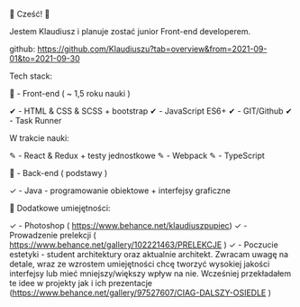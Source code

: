 👋 Cześć! 👋

Jestem Klaudiusz i planuje zostać junior Front-end developerem.

github: https://github.com/Klaudiuszu?tab=overview&from=2021-09-01&to=2021-09-30

Tech stack:

🌝 - Front-end ( ~ 1,5 roku nauki )

✔ - HTML & CSS & SCSS + bootstrap
✔ - JavaScript ES6+
✔ - GIT/Github
✔ - Task Runner

W trakcie nauki:

✎ - React & Redux + testy jednostkowe
✎ - Webpack
✎ - TypeScript

🌚 - Back-end ( podstawy )

✓ - Java - programowanie obiektowe + interfejsy graficzne

🌟 Dodatkowe umiejętności:

✓ - Photoshop ( https://www.behance.net/klaudiuszpupiec)
✓ - Prowadzenie prelekcji ( https://www.behance.net/gallery/102221463/PRELEKCJE )
✓ - Poczucie estetyki - student architektury oraz aktualnie architekt. Zwracam uwagę na detale, wraz ze wzrostem umiejętności chcę tworzyć wysokiej jakości interfejsy lub mieć mniejszy/większy wpływ na nie. Wcześniej przekładałem te idee w
projekty jak i ich prezentacje (https://www.behance.net/gallery/97527607/CIAG-DALSZY-OSIEDLE )
